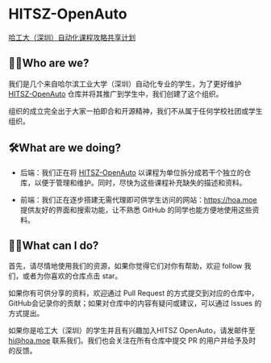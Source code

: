 # HITSZ-OpenAuto

[哈工大（深圳）自动化课程攻略共享计划](hoa.moe)

## 🙋‍♀️Who are we?

我们是几个来自哈尔滨工业大学（深圳）自动化专业的学生，为了更好维护 [HITSZ-OpenAuto](https://github.com/HITSZ-OpenAuto/HITSZ-OpenAuto) 仓库并将其推广到学生中，我们创建了这个组织。

组织的成立完全出于大家一拍即合和开源精神，我们不从属于任何学校社团或学生组织。

## 🛠️What are we doing?

- 后端：我们正在将 [HITSZ-OpenAuto](https://github.com/HITSZ-OpenAuto/HITSZ-OpenAuto) 以课程为单位拆分成若干个独立的仓库，以便于管理和维护。同时，尽快为这些课程补充缺失的描述和资料。

- 前端：我们正在逐步搭建无需代理即可供学生访问的网站：https://hoa.moe 提供友好的界面和搜索功能，让不熟悉 GitHub 的同学也能方便地使用这些资料。

## 👩‍💻What can I do?

首先，请尽情地使用我们的资源，如果你觉得它们对你有帮助，欢迎 follow 我们，或者为你喜欢的仓库点击 star。

如果你有可供分享的资料，欢迎通过 Pull Request 的方式提交到对应的仓库中，GitHub会记录你的贡献；如果对仓库中的内容有疑问或建议，可以通过 Issues 的方式提出。

如果你是哈工大（深圳）的学生并且有兴趣加入HITSZ OpenAuto，请发邮件至 [hi@hoa.moe](mailto:hi@hoa.moe) 联系我们。我们也会关注在所有仓库中提交 PR 的用户并给予及时的反馈。
